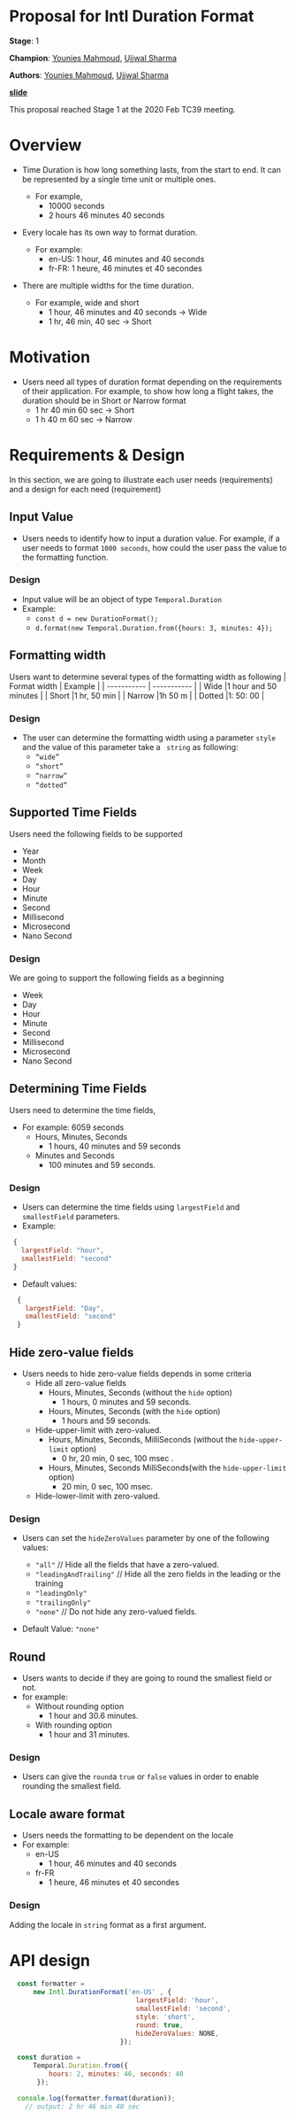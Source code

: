 # Proposal for Intl Duration Format

**Stage**: 1

**Champion**: [Younies Mahmoud](https://github.com/younies), [Ujjwal Sharma](https://github.com/ryzokuken)

**Authors**: [Younies Mahmoud](https://github.com/younies), [Ujjwal Sharma](https://github.com/ryzokuken)

**[slide](https://docs.google.com/presentation/d/1QmrhwsYwlsfe8FJqgGarCIAySWxeZzDqCrVN3-DWiGk/edit?usp=sharing)**

This proposal reached Stage 1 at the 2020 Feb TC39 meeting.

# Overview

* Time Duration is how long something lasts, from the start to end. It can be represented by a single time unit or multiple ones. 
  - For example,
    - 10000 seconds
    - 2 hours 46 minutes 40 seconds

* Every locale has its own way to format duration. 
  - For example:
    - en-US: 1 hour, 46 minutes and 40 seconds
    - fr-FR: 1 heure, 46 minutes et 40 secondes

* There are multiple widths for the time duration.
  - For example, wide and short
    - 1 hour, 46 minutes and 40 seconds → Wide
    - 1 hr, 46 min, 40 sec → Short

# Motivation

* Users need all types of duration format depending on the requirements of their application. For example, to show how long a flight takes, the duration should be in Short or Narrow format
  - 1 hr 40 min 60 sec → Short 
  - 1 h 40 m 60 sec  → Narrow

# Requirements & Design

In this section, we are going to illustrate each user needs (requirements) and a design for each need (requirement)

## Input Value
  - Users needs to identify how to input a duration value. For example, if a user needs to format `1000 seconds`, how could the user pass the value to the formatting function.

### Design
  * Input value will be an object of type `Temporal.Duration`
  * Example:
     * `const d = new DurationFormat();`
     * `d.format(new Temporal.Duration.from({hours: 3, minutes: 4});`


## Formatting width
Users want to determine several types of the formatting width as following
  | Format width  | Example               |
  | -----------   | -----------           |
  |  Wide         |1 hour and 50 minutes  |
  |  Short        |1 hr, 50 min           |
  |  Narrow       |1h 50 m                |
  |  Dotted       |1: 50: 00              |


### Design
  * The user can determine the formatting width using a  parameter `style` and the value of this parameter take a ` string` as following:
      * `“wide”`
      * `“short”`
      * `“narrow”`
      * `“dotted”`

## Supported Time Fields
Users need the following fields to be supported
  * Year
  * Month
  * Week
  * Day
  * Hour
  * Minute
  * Second
  * Millisecond
  * Microsecond
  * Nano Second

### Design
We are going to support the following fields as a beginning
  * Week
  * Day
  * Hour
  * Minute
  * Second
  * Millisecond
  * Microsecond
  * Nano Second

## Determining Time Fields
Users need to determine the time fields,
 * For example: 6059 seconds
   * Hours, Minutes, Seconds
     * 1 hours, 40 minutes and  59 seconds
   * Minutes and Seconds
     * 100 minutes and 59 seconds.
 
### Design
   * Users can determine the time fields using `largestField` and `smallestField` parameters.
   * Example: 
   ```javascript
    {
      largestField: "hour",
      smallestField: "second"
    }
  ```
   * Default values:
  ```javascript
    {
      largestField: "Day",
      smallestField: "second"
    }
  ```

## Hide zero-value fields
- Users needs to hide zero-value fields depends in some criteria
  * Hide all zero-value fields
    * Hours, Minutes, Seconds (without the `hide` option)
      * 1 hours, 0 minutes and 59 seconds.
    * Hours, Minutes, Seconds (with the `hide` option)
      * 1 hours and 59 seconds.
  * Hide-upper-limit with zero-valued.
    * Hours, Minutes, Seconds, MilliSeconds (without the `hide-upper-limit` option)
      * 0 hr, 20 min, 0 sec, 100 msec .
    * Hours, Minutes, Seconds MilliSeconds(with the `hide-upper-limit` option)
      * 20 min, 0 sec, 100 msec.
  * Hide-lower-limit with zero-valued.

### Design
- Users can set the `hideZeroValues` parameter  by one of the following values:
    * `"all"` // Hide all the fields that have a zero-valued.
    * `"leadingAndTrailing"` // Hide all the zero fields in the leading or the training
    * `"leadingOnly"`
    * `"trailingOnly"` 
    * `"none"` // Do not hide any zero-valued fields.

- Default Value: `"none"`

## Round 
  - Users wants to decide if they are going to round the smallest field or not.
  - for example: 
    * Without rounding option
      * 1 hour and 30.6 minutes.
    * With rounding option
      * 1 hour and 31 minutes.

### Design
  - Users can give the `round`a `true` or `false` values in order to enable rounding the smallest field.

## Locale aware format
 - Users needs the formatting to be dependent on the locale
 - For example:
    * en-US
      * 1 hour, 46 minutes and 40 seconds
    * fr-FR
      * 1 heure, 46 minutes et 40 secondes

### Design
Adding the locale in `string` format as a first argument.

# API design

  ```javascript
    const formatter =        
        new Intl.DurationFormat('en-US' , {
                                  largestField: 'hour',
                                  smallestField: 'second', 
                                  style: 'short',
                                  round: true,
                                  hideZeroValues: NONE,
                              });

    const duration = 
        Temporal.Duration.from({
            hours: 2, minutes: 46, seconds: 40
         });

    console.log(formatter.format(duration));
      // output: 2 hr 46 min 40 sec

  ```
